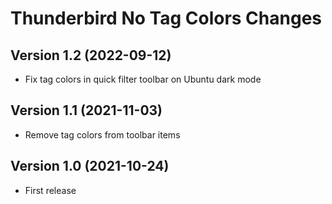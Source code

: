 # Thunderbird No Tag Colors Changes

## Version 1.2 (2022-09-12)
- Fix tag colors in quick filter toolbar on Ubuntu dark mode

## Version 1.1 (2021-11-03)
- Remove tag colors from toolbar items

## Version 1.0 (2021-10-24)
- First release

